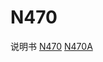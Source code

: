 <!-- N470.md --- 
;; 
;; Description: 
;; Author: Hongyi Wu(吴鸿毅)
;; Email: wuhongyi@qq.com 
;; Created: 四 6月  1 15:53:04 2017 (+0800)
;; Last-Updated: 四 6月  1 15:53:58 2017 (+0800)
;;           By: Hongyi Wu(吴鸿毅)
;;     Update #: 1
;; URL: http://wuhongyi.cn -->

# N470

说明书 [N470](/pdf/ElectronicsModules/CAEN/n470_rev3.pdf)    [N470A](/pdf/ElectronicsModules/CAEN/n470a_rev0.pdf)




<!-- N470.md ends here -->
